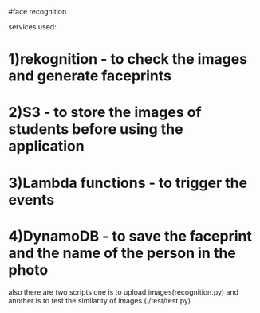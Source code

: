 #face recognition

services used:
# 1)rekognition - to check the images and generate faceprints
# 2)S3 - to store the images of students before using the application
# 3)Lambda functions - to trigger the events
# 4)DynamoDB - to save the faceprint and the name of the person in the photo
 
also there are two scripts one is to upload images(recognition.py) and another is to test the similarity of images (./test/test.py) 
